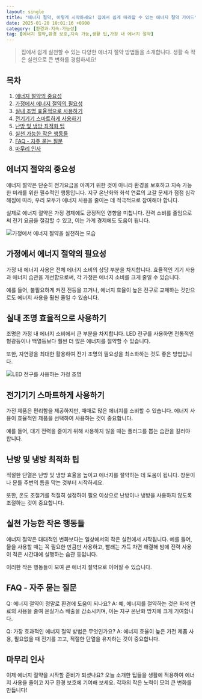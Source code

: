 ```yaml
---
layout: single
title: "에너지 절약, 이렇게 시작하세요! 집에서 쉽게 따라할 수 있는 에너지 절약 가이드"
date: 2025-01-20 10:01:16 +0900
category: [환경과-지속-가능성]
tag: [에너지 절약,환경 보호,지속 가능,생활 팁,가정 내 에너지 절약]
---
```

  
> 집에서 쉽게 실천할 수 있는 다양한 에너지 절약 방법들을 소개합니다. 생활 속 작은 실천으로 큰 변화를 경험하세요!

## 목차
1. [에너지 절약의 중요성](#에너지-절약의-중요성)
2. [가정에서 에너지 절약의 필요성](#가정에서-에너지-절약의-필요성)
3. [실내 조명 효율적으로 사용하기](#실내-조명-효율적으로-사용하기)
4. [전기기기 스마트하게 사용하기](#전기기기-스마트하게-사용하기)
5. [난방 및 냉방 최적화 팁](#난방-및-냉방-최적화-팁)
6. [실천 가능한 작은 행동들](#실천-가능한-작은-행동들)
7. [FAQ - 자주 묻는 질문](#faq---자주-묻는-질문)
8. [마무리 인사](#마무리-인사)

## 에너지 절약의 중요성

에너지 절약은 단순히 전기요금을 아끼기 위한 것이 아니라 환경을 보호하고 지속 가능한 미래를 위한 필수적인 행동입니다. 지구 온난화와 화석 연료의 고갈 문제가 점점 심각해짐에 따라, 우리 모두가 에너지 사용을 줄이는 데 적극적으로 참여해야 합니다.


실제로 에너지 절약은 가정 경제에도 긍정적인 영향을 미칩니다. 전력 소비를 줄임으로써 전기 요금을 절감할 수 있고, 이는 가계 경제에도 도움이 됩니다.


![가정에서 에너지 절약을 실천하는 모습](https://i.ibb.co/DwZVYQ3/png-skoid-d505667d-d6c1-4a0a-bac7-5c84a87759f8-sktid-a48cca56-e6da-484e-a814-9c849652bcb3-skt-2025-0.png)



## 가정에서 에너지 절약의 필요성

가정 내 에너지 사용은 전체 에너지 소비의 상당 부분을 차지합니다. 효율적인 기기 사용과 에너지 습관을 개선함으로써, 각 가정은 에너지 소비를 크게 줄일 수 있습니다.


예를 들어, 불필요하게 켜진 전등을 끄거나, 에너지 효율이 높은 전구로 교체하는 것만으로도 에너지 사용을 훨씬 줄일 수 있습니다.



## 실내 조명 효율적으로 사용하기

조명은 가정 내 에너지 소비에서 큰 부분을 차지합니다. LED 전구를 사용하면 전통적인 형광등이나 백열등보다 훨씬 더 많은 에너지를 절약할 수 있습니다.


또한, 자연광을 최대한 활용하여 전기 조명의 필요성을 최소화하는 것도 좋은 방법입니다.


![LED 전구를 사용하는 가정 조명](https://i.ibb.co/J53Gj2G/png-skoid-d505667d-d6c1-4a0a-bac7-5c84a87759f8-sktid-a48cca56-e6da-484e-a814-9c849652bcb3-skt-2025-0.png)



## 전기기기 스마트하게 사용하기

가전 제품은 편리함을 제공하지만, 때때로 많은 에너지를 소비할 수 있습니다. 에너지 사용이 효율적인 제품을 선택하여 사용하는 것이 중요합니다.


예를 들어, 대기 전력을 줄이기 위해 사용하지 않을 때는 플러그를 뽑는 습관을 길러야 합니다.



## 난방 및 냉방 최적화 팁

적절한 단열은 난방 및 냉방 효율을 높이고 에너지를 절약하는 데 도움이 됩니다. 창문이나 문틀 주변의 틈을 막는 것부터 시작하세요.


또한, 온도 조절기를 적절히 설정하여 필요 이상으로 난방이나 냉방을 사용하지 않도록 조절하는 것이 중요합니다.



## 실천 가능한 작은 행동들

에너지 절약은 대대적인 변화보다는 일상에서의 작은 실천에서 시작됩니다. 예를 들어, 물을 사용할 때는 꼭 필요한 만큼만 사용하고, 빨래는 가득 차면 해결해 밤에 전력 사용이 적은 시간대에 실행하는 습관 등입니다.


이러한 작은 행동들이 모여 큰 에너지 절약으로 이어질 수 있습니다.



## FAQ - 자주 묻는 질문

Q: 에너지 절약이 정말로 환경에 도움이 되나요? A: 예, 에너지를 절약하는 것은 화석 연료의 사용을 줄여 온실가스 배출을 감소시키며, 이는 지구 온난화 방지에 크게 기여합니다.


Q: 가장 효과적인 에너지 절약 방법은 무엇인가요? A: 에너지 효율이 높은 가전 제품 사용, 필요없을 때 전기를 끄고, 적절한 단열을 유지하는 것이 중요합니다.



## 마무리 인사

이제 에너지 절약을 시작할 준비가 되셨나요? 오늘 소개한 팁들을 생활에 적용하여 에너지 사용을 줄이고 지구 환경 보호에 기여해 보세요. 각자의 작은 노력이 모여 큰 변화를 만듭니다!

